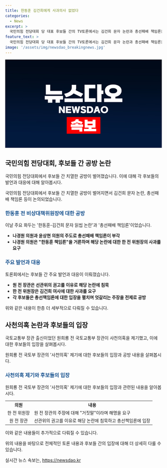 ```yaml
---
title: 한동훈 김건희에게 사과의사 없었다
categories:
  - News
excerpt: >
  국민의힘 전당대회 당 대표 후보들 간의 TV토론에서는 김건희 문자 논란과 총선패배 책임론을 놓고 치열한 논쟁이 벌어졌다. 후보들은 한동훈 전 비상대책위원장을 향해 강한 비난을 쏟아내며 사과를 촉구했고, 원희룡 전 국토교통부 장관은 사천의혹에 대한 해명을 거부했다. 이에 대해 후보들은 각각의 입장을 고수하며 서로 강하게 반박했고, 논란과 책임론에 대한 격돌이 벌어졌다. 9일 저녁 서울 중구 TV조선 스튜디오에서 진행된 제1차 당 대표 후보 토론회는 공방전의 향연으로 이어졌다.
feature_text: >
  국민의힘 전당대회 당 대표 후보들 간의 TV토론에서는 김건희 문자 논란과 총선패배 책임론을 놓고 치열한 논쟁이 벌어졌다. 후보들은 한동훈 전 비상대책위원장을 향해 강한 비난을 쏟아내며 사과를 촉구했고, 원희룡 전 국토교통부 장관은 사천의혹에 대한 해명을 거부했다. 이에 대해 후보들은 각각의 입장을 고수하며 서로 강하게 반박했고, 논란과 책임론에 대한 격돌이 벌어졌다. 9일 저녁 서울 중구 TV조선 스튜디오에서 진행된 제1차 당 대표 후보 토론회는 공방전의 향연으로 이어졌다.
image: '/assets/img/newsdao_breakingnews.jpg'
---
```


<p><img src="/assets/img/newsdao_breakingnews.jpg" alt="firstkoreanews 속보" /></p>

<h2 data-ke-size="size26">국민의힘 전당대회, 후보들 간 공방 논란</h2>

<p>국민의힘 전당대회에서 후보들 간 치열한 공방이 벌어졌습니다. 이에 대해 각 후보들의 발언과 대응에 대해 알아봅시다.</p>

<p data-ke-size="size16">국민의힘 전당대회에서 후보들 간 치열한 공방이 벌어지면서 김건희 문자 논란, 총선패배 책임론 등이 논의되었습니다.</p>

<h3><b><span style="color: #1a5490;">한동훈 전 비상대책위원장에 대한 공방</span></b></h3>

<p>이날 주요 화두는 '한동훈-김건희 문자 읽씹 논란'과 '총선패배 책임론'이었습니다.</p>

<ul>
    <li><b>나경원 의원과 윤상현 의원의 주도로 총선패배 책임론이 부각</b></li>
    <li><b>나경원 의원은 "한동훈 책임론"을 거론하며 해당 논란에 대한 한 전 위원장의 사과를 요구</b></li>
</ul>

<h3><b><span style="color: #1a5490;">주요 발언과 대응</span></b></h3>

<p>토론회에서는 후보들 간 주요 발언과 대응이 이뤄졌습니다.</p>

<ul>
    <li><b>원 전 장관은 선관위의 권고를 이유로 해당 논란에 침묵</b></li>
    <li><b>한 전 위원장은 김건희 여사에 대한 사과를 요구</b></li>
    <li><b>각 후보들은 총선책임론에 대한 입장을 펼치며 엇갈리는 주장을 전제로 공방</b></li>
</ul>

<p>위와 같은 내용이 한층 더 세부적으로 다뤄질 수 있습니다. </p>

<h2 data-ke-size="size26">사천의혹 논란과 후보들의 입장</h2>

<p>국토교통부 장관 출신이었던 원희룡 전 국토교통부 장관이 사천의혹을 제기했고, 이에 대한 후보들의 입장을 살펴봅시다.</p>

<p data-ke-size="size16">원희룡 전 국토부 장관의 '사천의혹' 제기에 대한 후보들의 입장과 공방 내용을 살펴봅시다.</p>

<h3><b><span style="color: #1a5490;">사천의혹 제기와 후보들의 입장</span></b></h3>

<p>원희룡 전 국토부 장관의 '사천의혹' 제기에 대한 후보들의 입장과 관련된 내용을 알아봅시다.</p>

<table>
    <tr>
        <td style="text-align: center; height: 17px;"><b>의원</b></td>
        <td style="text-align: center; height: 17px;"><b>내용</b></td>
    </tr>
    <tr>
        <td style="text-align: center; height: 17px;">한 전 위원장</td>
        <td>원 전 장관의 주장에 대해 "거짓말"이라며 해명을 요구</td>
    </tr>
    <tr>
        <td style="text-align: center; height: 17px;">원 전 장관</td>
        <td>선관위의 권고를 이유로 해당 논란에 침묵하고 총선책임론에 입장</td>
    </tr>
</table>

<p>이와 같은 내용들이 추가적으로 다뤄질 수 있습니다. </p>

<p>위의 내용을 바탕으로 전체적인 토론 내용과 후보들 간의 입장에 대해 더 상세히 다룰 수 있습니다.</p>
실시간 뉴스 속보는, <a href="https://newsdao.kr" rel="dofollow">https://newsdao.kr</a>


